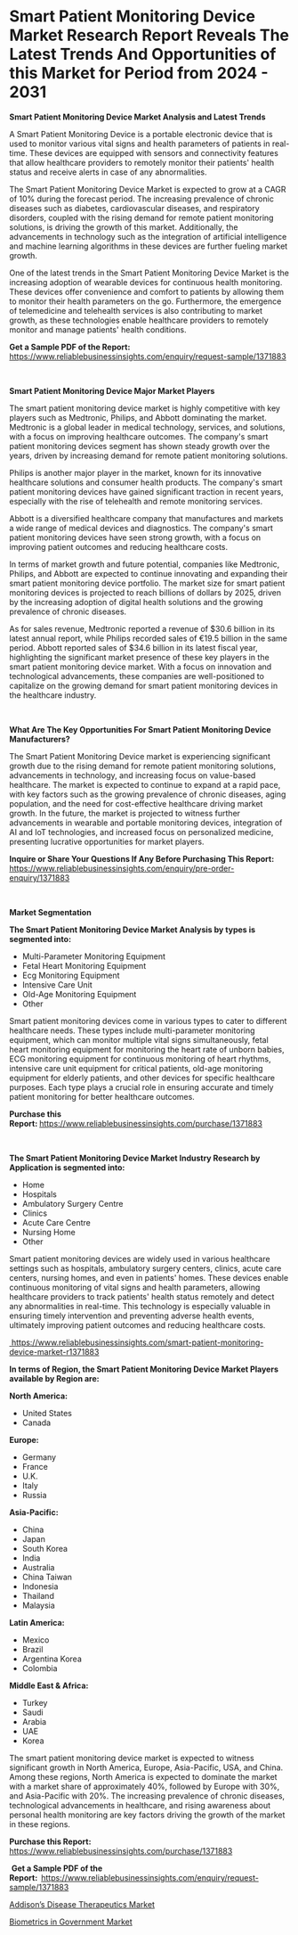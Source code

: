 <p><h1>Smart Patient Monitoring Device Market Research Report Reveals The Latest Trends And Opportunities of this Market for Period from 2024 - 2031</h1></p><p><strong>Smart Patient Monitoring Device Market Analysis and Latest Trends</strong></p>
<p><p>A Smart Patient Monitoring Device is a portable electronic device that is used to monitor various vital signs and health parameters of patients in real-time. These devices are equipped with sensors and connectivity features that allow healthcare providers to remotely monitor their patients' health status and receive alerts in case of any abnormalities.</p><p>The Smart Patient Monitoring Device Market is expected to grow at a CAGR of 10% during the forecast period. The increasing prevalence of chronic diseases such as diabetes, cardiovascular diseases, and respiratory disorders, coupled with the rising demand for remote patient monitoring solutions, is driving the growth of this market. Additionally, the advancements in technology such as the integration of artificial intelligence and machine learning algorithms in these devices are further fueling market growth.</p><p>One of the latest trends in the Smart Patient Monitoring Device Market is the increasing adoption of wearable devices for continuous health monitoring. These devices offer convenience and comfort to patients by allowing them to monitor their health parameters on the go. Furthermore, the emergence of telemedicine and telehealth services is also contributing to market growth, as these technologies enable healthcare providers to remotely monitor and manage patients' health conditions.</p></p>
<p><strong>Get a Sample PDF of the Report:&nbsp;</strong> <a href="https://www.reliablebusinessinsights.com/enquiry/request-sample/1371883">https://www.reliablebusinessinsights.com/enquiry/request-sample/1371883</a></p>
<p>&nbsp;</p>
<p><strong>Smart Patient Monitoring Device Major Market Players</strong></p>
<p><p>The smart patient monitoring device market is highly competitive with key players such as Medtronic, Philips, and Abbott dominating the market. Medtronic is a global leader in medical technology, services, and solutions, with a focus on improving healthcare outcomes. The company's smart patient monitoring devices segment has shown steady growth over the years, driven by increasing demand for remote patient monitoring solutions.</p><p>Philips is another major player in the market, known for its innovative healthcare solutions and consumer health products. The company's smart patient monitoring devices have gained significant traction in recent years, especially with the rise of telehealth and remote monitoring services.</p><p>Abbott is a diversified healthcare company that manufactures and markets a wide range of medical devices and diagnostics. The company's smart patient monitoring devices have seen strong growth, with a focus on improving patient outcomes and reducing healthcare costs.</p><p>In terms of market growth and future potential, companies like Medtronic, Philips, and Abbott are expected to continue innovating and expanding their smart patient monitoring device portfolio. The market size for smart patient monitoring devices is projected to reach billions of dollars by 2025, driven by the increasing adoption of digital health solutions and the growing prevalence of chronic diseases.</p><p>As for sales revenue, Medtronic reported a revenue of $30.6 billion in its latest annual report, while Philips recorded sales of €19.5 billion in the same period. Abbott reported sales of $34.6 billion in its latest fiscal year, highlighting the significant market presence of these key players in the smart patient monitoring device market. With a focus on innovation and technological advancements, these companies are well-positioned to capitalize on the growing demand for smart patient monitoring devices in the healthcare industry.</p></p>
<p>&nbsp;</p>
<p><strong>What Are The Key Opportunities For Smart Patient Monitoring Device Manufacturers?</strong></p>
<p><p>The Smart Patient Monitoring Device market is experiencing significant growth due to the rising demand for remote patient monitoring solutions, advancements in technology, and increasing focus on value-based healthcare. The market is expected to continue to expand at a rapid pace, with key factors such as the growing prevalence of chronic diseases, aging population, and the need for cost-effective healthcare driving market growth. In the future, the market is projected to witness further advancements in wearable and portable monitoring devices, integration of AI and IoT technologies, and increased focus on personalized medicine, presenting lucrative opportunities for market players.</p></p>
<p><strong>Inquire or Share Your Questions If Any Before Purchasing This Report:</strong> <a href="https://www.reliablebusinessinsights.com/enquiry/pre-order-enquiry/1371883">https://www.reliablebusinessinsights.com/enquiry/pre-order-enquiry/1371883</a></p>
<p>&nbsp;</p>
<p><strong>Market Segmentation</strong></p>
<p><strong>The Smart Patient Monitoring Device Market Analysis by types is segmented into:</strong></p>
<p><ul><li>Multi-Parameter Monitoring Equipment</li><li>Fetal Heart Monitoring Equipment</li><li>Ecg Monitoring Equipment</li><li>Intensive Care Unit</li><li>Old-Age Monitoring Equipment</li><li>Other</li></ul></p>
<p><p>Smart patient monitoring devices come in various types to cater to different healthcare needs. These types include multi-parameter monitoring equipment, which can monitor multiple vital signs simultaneously, fetal heart monitoring equipment for monitoring the heart rate of unborn babies, ECG monitoring equipment for continuous monitoring of heart rhythms, intensive care unit equipment for critical patients, old-age monitoring equipment for elderly patients, and other devices for specific healthcare purposes. Each type plays a crucial role in ensuring accurate and timely patient monitoring for better healthcare outcomes.</p></p>
<p><strong>Purchase this Report:&nbsp;</strong><a href="https://www.reliablebusinessinsights.com/purchase/1371883">https://www.reliablebusinessinsights.com/purchase/1371883</a></p>
<p>&nbsp;</p>
<p><strong>The Smart Patient Monitoring Device Market Industry Research by Application is segmented into:</strong></p>
<p><ul><li>Home</li><li>Hospitals</li><li>Ambulatory Surgery Centre</li><li>Clinics</li><li>Acute Care Centre</li><li>Nursing Home</li><li>Other</li></ul></p>
<p><p>Smart patient monitoring devices are widely used in various healthcare settings such as hospitals, ambulatory surgery centers, clinics, acute care centers, nursing homes, and even in patients' homes. These devices enable continuous monitoring of vital signs and health parameters, allowing healthcare providers to track patients' health status remotely and detect any abnormalities in real-time. This technology is especially valuable in ensuring timely intervention and preventing adverse health events, ultimately improving patient outcomes and reducing healthcare costs.</p></p>
<p><a href="https://www.reliablebusinessinsights.com/smart-patient-monitoring-device-market-r1371883">&nbsp;https://www.reliablebusinessinsights.com/smart-patient-monitoring-device-market-r1371883</a></p>
<p><strong>In terms of Region, the Smart Patient Monitoring Device Market Players available by Region are:</strong></p>
<p>
    <p> <strong> North America: </strong>
        <ul>
            <li>United States</li>
            <li>Canada</li>
        </ul>
        </p> 
    <p> <strong> Europe: </strong>
        <ul>
            <li>Germany</li>
            <li>France</li>
            <li>U.K.</li>
            <li>Italy</li>
            <li>Russia</li>
        </ul>
        </p> 
    <p> <strong> Asia-Pacific: </strong>
        <ul>
            <li>China</li>
            <li>Japan</li>
            <li>South Korea</li>
            <li>India</li>
            <li>Australia</li>
            <li>China Taiwan</li>
            <li>Indonesia</li>
            <li>Thailand</li>
            <li>Malaysia</li>
        </ul>
        </p> 
    <p> <strong> Latin America: </strong>
        <ul>
            <li>Mexico</li>
            <li>Brazil</li>
            <li>Argentina Korea</li>
            <li>Colombia</li>
        </ul>
        </p> 
    <p> <strong> Middle East & Africa: </strong>
        <ul>
            <li>Turkey</li>
            <li>Saudi</li>
            <li>Arabia</li>
            <li>UAE</li>
            <li>Korea</li>
        </ul>
    </p>
    </p>
<p><p>The smart patient monitoring device market is expected to witness significant growth in North America, Europe, Asia-Pacific, USA, and China. Among these regions, North America is expected to dominate the market with a market share of approximately 40%, followed by Europe with 30%, and Asia-Pacific with 20%. The increasing prevalence of chronic diseases, technological advancements in healthcare, and rising awareness about personal health monitoring are key factors driving the growth of the market in these regions.</p></p>
<p><strong>Purchase this Report: </strong><a href="https://www.reliablebusinessinsights.com/purchase/1371883">https://www.reliablebusinessinsights.com/purchase/1371883</a></p>
<p>&nbsp;<strong>Get a Sample PDF of the Report:&nbsp;&nbsp;</strong><a href="https://www.reliablebusinessinsights.com/enquiry/request-sample/1371883">https://www.reliablebusinessinsights.com/enquiry/request-sample/1371883</a></p>
<p><strong></strong></p>
<p><p><a href="https://github.com/waylose1223/Market-Research-Report-List-1/blob/main/addisons-disease-therapeutics-market.md">Addison’s Disease Therapeutics Market</a></p><p><a href="https://view.publitas.com/reportprime-1/biometrics-in-government-market-outlook-complete-industry-analysis-2024-to-2031/">Biometrics in Government Market</a></p></p>